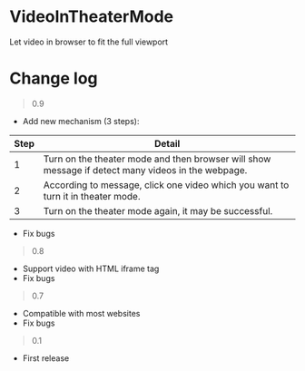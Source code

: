 # VideoInTheaterMode

Let video in browser to fit the full viewport

# Change log

> 0.9
- Add new mechanism (3 steps): 

| Step | Detail |
|--|--|
| 1 | Turn on the theater mode and then browser will show message if detect many videos in the webpage. |
| 2 | According to message, click one video which you want to turn it in theater mode. |
| 3 | Turn on the theater mode again, it may be successful. |

- Fix bugs

> 0.8
- Support video with HTML iframe tag
- Fix bugs

> 0.7

- Compatible with most websites
- Fix bugs

> 0.1

- First release
